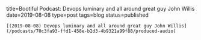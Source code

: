 
title=Bootiful Podcast: Devops luminary and all around great guy John Willis
date=2019-08-08
type=post
tags=blog
status=published
~~~~~~
[(2019-08-08) Devops luminary and all around great guy John Willis](/podcasts/70c3fa93-ffd1-458e-b2d3-4b9321a99f88/produced-audio) 
            